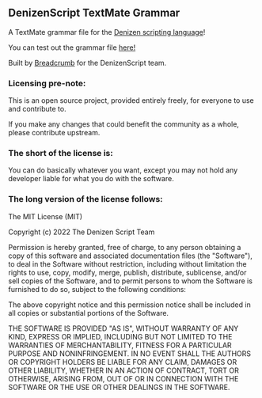 DenizenScript TextMate Grammar
------------------------------

A TextMate grammar file for the [Denizen scripting language](https://denizenscript.com)!

You can test out the grammar file [here!](https://github-lightshow.herokuapp.com/?utf8=%E2%9C%93&scope=from-url&grammar_format=auto&grammar_url=https%3A%2F%2Fgithub.com%2FDenizenScript%2Fdenizenscript-grammar%2Fblob%2Fmain%2Fgrammars%2Fdenizenscript.cson&grammar_text=&code_source=from-url&code_url=https%3A%2F%2Fgithub.com%2FBreadcrumbIsTaken%2FBreadVibesMC%2Fblob%2Fmain%2FFactions%2520-%252025567%2Fplugins%2FDenizen%2Fscripts%2FFactions%2520Core.dsc&code=)

Built by [Breadcrumb](https://github.com/BreadcrumbIsTaken) for the DenizenScript team.

### Licensing pre-note:

This is an open source project, provided entirely freely, for everyone to use and contribute to.

If you make any changes that could benefit the community as a whole, please contribute upstream.

### The short of the license is:

You can do basically whatever you want, except you may not hold any developer liable for what you do with the software.

### The long version of the license follows:

The MIT License (MIT)

Copyright (c) 2022 The Denizen Script Team

Permission is hereby granted, free of charge, to any person obtaining a copy
of this software and associated documentation files (the "Software"), to deal
in the Software without restriction, including without limitation the rights
to use, copy, modify, merge, publish, distribute, sublicense, and/or sell
copies of the Software, and to permit persons to whom the Software is
furnished to do so, subject to the following conditions:

The above copyright notice and this permission notice shall be included in all
copies or substantial portions of the Software.

THE SOFTWARE IS PROVIDED "AS IS", WITHOUT WARRANTY OF ANY KIND, EXPRESS OR
IMPLIED, INCLUDING BUT NOT LIMITED TO THE WARRANTIES OF MERCHANTABILITY,
FITNESS FOR A PARTICULAR PURPOSE AND NONINFRINGEMENT. IN NO EVENT SHALL THE
AUTHORS OR COPYRIGHT HOLDERS BE LIABLE FOR ANY CLAIM, DAMAGES OR OTHER
LIABILITY, WHETHER IN AN ACTION OF CONTRACT, TORT OR OTHERWISE, ARISING FROM,
OUT OF OR IN CONNECTION WITH THE SOFTWARE OR THE USE OR OTHER DEALINGS IN THE
SOFTWARE.
